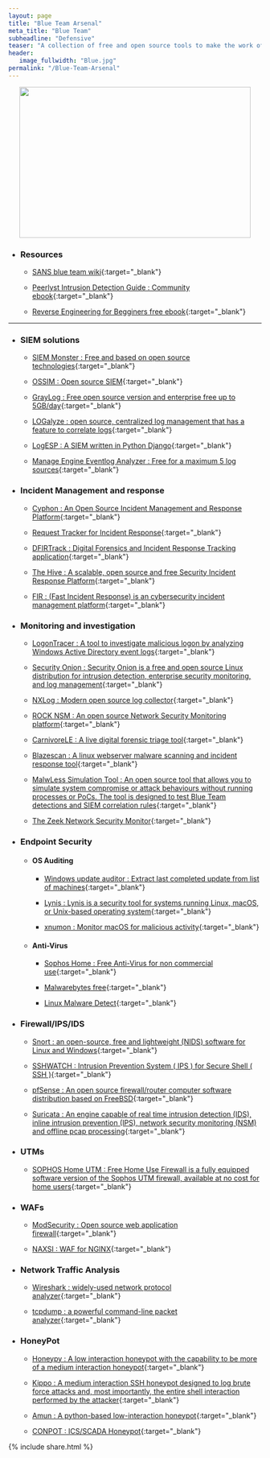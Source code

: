 ```yaml
---
layout: page
title: "Blue Team Arsenal"
meta_title: "Blue Team"
subheadline: "Defensive"
teaser: "A collection of free and open source tools to make the work of a <b>Blue Teamer</b> easier"
header:
   image_fullwidth: "Blue.jpg"
permalink: "/Blue-Team-Arsenal"
---
```


<p align="center">
  <img width="460" height="300" src="https://media.giphy.com/media/DBfYJqH5AokgM/giphy.gif">
</p>

* ### Resources

  * [SANS blue team wiki](https://wiki.sans.blue/#!index.md){:target="_blank"}
  
  * [Peerlyst Intrusion Detection Guide : Community ebook](https://static.peerlyst.com/image/upload/v1544610214/post-attachments/Intrusion_Detection_Guide_fnvbdo.pdf){:target="_blank"}
  
  * [Reverse Engineering for Begginers free ebook](https://beginners.re/){:target="_blank"}
  
***
									
* ### SIEM solutions

  * [SIEM Monster : Free and based on open source technologies](https://siemonster.com/){:target="_blank"}

  * [OSSIM : Open source SIEM](https://www.alienvault.com/products/ossim){:target="_blank"}
  
  * [GrayLog : Free open source version and enterprise free up to 5GB/day](https://www.graylog.org/downloads){:target="_blank"}  
  
  * [LOGalyze : open source, centralized log management that has a feature to correlate logs](http://www.logalyze.com/){:target="_blank"} 

  * [LogESP : A SIEM written in Python Django](https://github.com/dogoncouch/LogESP){:target="_blank"} 

  * [Manage Engine Eventlog Analyzer : Free for a maximum 5 log sources](https://www.manageengine.com/products/eventlog/){:target="_blank"}

* ### Incident Management and response

  * [Cyphon : An Open Source Incident Management and Response Platform](https://www.cyphon.io/){:target="_blank"}
  
  * [ Request Tracker for Incident Response](https://bestpractical.com/rtir){:target="_blank"}
  
  * [DFIRTrack : Digital Forensics and Incident Response Tracking application](https://bestpractical.com/rtir){:target="_blank"}
  
  * [The Hive : A scalable, open source and free Security Incident Response Platform](https://thehive-project.org/){:target="_blank"}
  
  * [FIR : (Fast Incident Response) is an cybersecurity incident management platform](https://github.com/certsocietegenerale/FIR){:target="_blank"}

* ### Monitoring and investigation

  * [LogonTracer : A tool to investigate malicious logon by analyzing Windows Active Directory event logs](https://github.com/JPCERTCC/LogonTracer){:target="_blank"}
  
  * [Security Onion : Security Onion is a free and open source Linux distribution for intrusion detection, enterprise security monitoring, and log management](https://securityonion.net/){:target="_blank"} 
  
  * [NXLog : Modern open source log collector](https://nxlog.co/products/nxlog-community-edition/download){:target="_blank"}
  
  * [ROCK NSM : An open source Network Security Monitoring platform](https://rocknsm.io/){:target="_blank"} 
  
  * [CarnivoreLE : A live digital forensic triage tool](https://github.com/Positronikal/CarnivoreLE){:target="_blank"} 
  
  * [Blazescan : A linux webserver malware scanning and incident response tool](https://github.com/Hestat/blazescan){:target="_blank"} 
  
  * [MalwLess Simulation Tool : An open source tool that allows you to simulate system compromise or attack behaviours without running processes or PoCs. The tool is designed to test Blue Team detections and SIEM correlation rules](https://github.com/n0dec/MalwLess){:target="_blank"} 

  * [The Zeek Network Security Monitor](https://www.zeek.org/){:target="_blank"} 

* ### Endpoint Security

	* #### OS Auditing

		*  [Windows update auditor : Extract last completed update from list of machines](https://eslam-mohamed-reda.github.io/hacking-resources/Scripts/windows-update-auditor){:target="_blank"}
	
		* [Lynis : Lynis is a security tool for systems running Linux, macOS, or Unix-based operating system](https://cisofy.com/lynis/){:target="_blank"}
		
		* [xnumon : Monitor macOS for malicious activity](https://github.com/droe/xnumon){:target="_blank"}
		
	* #### Anti-Virus

		*  [Sophos Home : Free Anti-Virus for non commercial use](https://home.sophos.com/en-us/download-antivirus-pc.aspx){:target="_blank"}
		
		*  [Malwarebytes free](https://www.malwarebytes.com/mwb-download/){:target="_blank"}
		
		*  [Linux Malware Detect](https://github.com/rfxn/linux-malware-detect){:target="_blank"}

* ### Firewall/IPS/IDS

  * [Snort : an open-source, free and lightweight (NIDS) software for Linux and Windows](https://www.snort.org/){:target="_blank"}

  * [SSHWATCH : Intrusion Prevention System ( IPS ) for Secure Shell ( SSH )](https://github.com/marshyski/sshwatch){:target="_blank"}
  
  * [pfSense : An open source firewall/router computer software distribution based on FreeBSD](https://www.pfsense.org/){:target="_blank"}
  
  * [Suricata : An engine capable of real time intrusion detection (IDS), inline intrusion prevention (IPS), network security monitoring (NSM) and offline pcap processing](https://suricata-ids.org/){:target="_blank"}

* ### UTMs

  * [SOPHOS Home UTM : Free Home Use Firewall is a fully equipped software version of the Sophos UTM firewall, available at no cost for home users](https://www.sophos.com/en-us/products/free-tools/sophos-utm-home-edition.aspx){:target="_blank"}

* ### WAFs

  * [ModSecurity : Open source web application firewall](https://www.modsecurity.org/download.html){:target="_blank"}
  
  * [NAXSI : WAF for NGINX](https://github.com/nbs-system/naxsi){:target="_blank"}
	
* ### Network Traffic Analysis

  * [Wireshark : widely-used network protocol analyzer](https://www.wireshark.org/){:target="_blank"}
  
  * [tcpdump : a powerful command-line packet analyzer](https://www.tcpdump.org/){:target="_blank"}  

* ### HoneyPot 

  * [Honeypy : A low interaction honeypot with the capability to be more of a medium interaction honeypot](https://github.com/foospidy/HoneyPy){:target="_blank"}

  * [Kippo : A medium interaction SSH honeypot designed to log brute force attacks and, most importantly, the entire shell interaction performed by the attacker](https://github.com/desaster/kippo){:target="_blank"}

  * [Amun : A python-based low-interaction honeypot](https://github.com/zeroq/amun){:target="_blank"}

  * [CONPOT : ICS/SCADA Honeypot](http://conpot.org/){:target="_blank"}


{% include share.html %}









